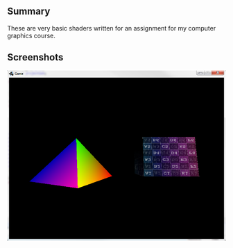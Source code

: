 ## Summary

These are very basic shaders written for an assignment for my computer graphics course. 

## Screenshots

![](/img/screenshot.png)